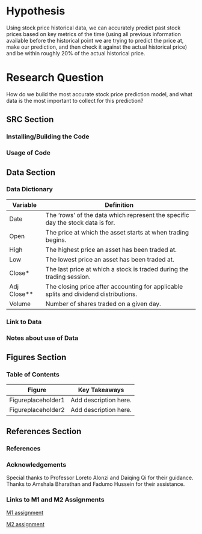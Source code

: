 # Hypothesis
Using stock price historical data, we can accurately predict past stock prices based on key metrics of the time (using all previous information available before the historical point we are trying to predict the price at, make our prediction, and then check it against the actual historical price) and be within roughly 20% of the actual historical price.


# Research Question
How do we build the most accurate stock price prediction model, and what data is the most important to collect for this prediction?


## SRC Section

### Installing/Building the Code



### Usage of Code

## Data Section

### Data Dictionary

| Variable | Definition | 
| ------- | --- |
| Date | The ‘rows’ of the data which represent the specific day the stock data is for.|
| Open | The price at which the asset starts at when trading begins. |
| High |The highest price an asset has been traded at.|
| Low | The lowest price an asset has been traded at. |
| Close* |The last price at which a stock is traded during the trading session.|
| Adj Close** | The closing price after accounting for applicable splits and dividend distributions. |
| Volume | Number of shares traded on a given day. |

### Link to Data




### Notes about use of Data


## Figures Section
### Table of Contents
| Figure | Key Takeaways | 
| ------- | --- |
| Figureplaceholder1 | Add description here.|
| Figureplaceholder2 | Add description here.|


## References Section

### References

### Acknowledgements

Special thanks to Professor Loreto Alonzi and Daiqing Qi for their guidance. Thanks to Amshala Bharathan and Fadumo Hussein for their assistance.

### Links to M1 and M2 Assignments

[M1 assignment](https://docs.google.com/document/d/1LlGDBh2C9OFMB_mIrUr57nqS-Z3QdF0u3ZLXwfqvy7U/edit)

[M2 assignment](https://docs.google.com/document/d/13IqP5rWhn8rPYP7G0CY8dvj8LzfJlTjRUPW0-wkXLyk/edit)





